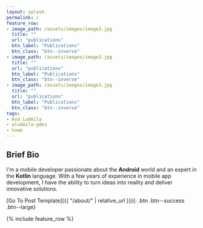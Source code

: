 ```yaml
---
layout: splash
permalink: /
feature_row:
- image_path: /assets/images/image3.jpg
  title: ""
  url: "publications"
  btn_label: "Publications"
  btn_class: "btn--inverse"
- image_path: /assets/images/image3.jpg
  title: ""
  url: "publications"
  btn_label: "Publications"
  btn_class: "btn--inverse"
- image_path: /assets/images/image3.jpg
  title: ""
  url: "publications"
  btn_label: "Publications"
  btn_class: "btn--inverse"
tags:
- Ana Ludmila
- aludmila-gdev
- home
---
```



## Brief Bio
I'm a mobile developer passionate about the **Android** world and an expert in the **Kotlin** language. With a few years of experience in mobile app development, I have the ability to turn ideas into reality and deliver innovative solutions.
<div id='featured'></div>

[Go To Post Template]({{ "/about/" | relative_url }}){: .btn .btn--success .btn--large}

<div id='featured'></div>

{% include feature_row %}